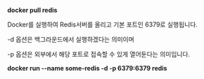 **docker pull redis**

Docker를 실행하여 Redis서버를 올리고 기본 포트인 6379로 실행됩니다.

-d 옵션은 백그라운드에서 실행하겠다는 의미이며

-p 옵션은 외부에서 해당 포트로 접속할 수 있게 열어둔다는 의미입니다.

**docker run --name some-redis -d -p 6379:6379 redis**
